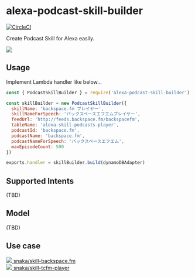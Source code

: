 # alexa-podcast-skill-builder

[![CircleCI](https://circleci.com/gh/snaka/alexa-podcast-skill-builder.svg?style=svg)](https://circleci.com/gh/snaka/alexa-podcast-skill-builder)


Create Podcast Skill for Alexa easily.

<img src=https://user-images.githubusercontent.com/19329/48243121-f3caad80-e421-11e8-95a0-f06881ec1a84.png>

## Usage

Implement Lambda handler like below...

```index.js
const { PodcastSkillBuilder } = require('alexa-podcast-skill-builder')

const skillBuilder = new PodcastSkillBuilder({
  skillName: 'backspace.fm プレイヤー',
  skillNameForSpeech: 'バックスペースエフエムプレイヤー',
  feedUrl: 'http://feeds.backspace.fm/backspacefm',
  tableName: 'alexa-skill-podcasts-player',
  podcastId: 'backspace.fm',
  podcastName: 'backspace.fm',
  podcastNameForSpeech: 'バックスペースエフエム',
  maxEpisodeCount: 500
})

exports.handler = skillBuilder.build(dynamoDBAdapter)
```

## Supported Intents

(TBD)

## Model

(TBD)

## Use case

<a align="left" href="https://www.amazon.co.jp/dp/B07H294SKT">
  <img src="https://i.gyazo.com/eb9dfc6204ec1eba315a83738e733bf9.png">
</a>
<a href="https://github.com/snaka/skill-backspace.fm">snaka/skill-backspace.fm</a>
<br>

<a align="left" href="https://www.amazon.co.jp/dp/B07GJSG572">
  <img src="https://i.gyazo.com/ab7444f6d2ece6a2bb745818e8a746a1.png">
</a>
<a href="https://github.com/snaka/skill-tcfm-player">snaka/skill-tcfm-player</a>
<br>
